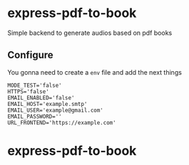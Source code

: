 # express-pdf-to-book

Simple backend to generate audios based on pdf books

## Configure

You gonna need to create a `env` file and add the next things

```
MODE_TEST='false'
HTTPS='false'
EMAIL_ENABLED='false'
EMAIL_HOST='example.smtp'
EMAIL_USER='example@gmail.com'
EMAIL_PASSWORD=''
URL_FRONTEND='https://example.com'
```

# express-pdf-to-book
